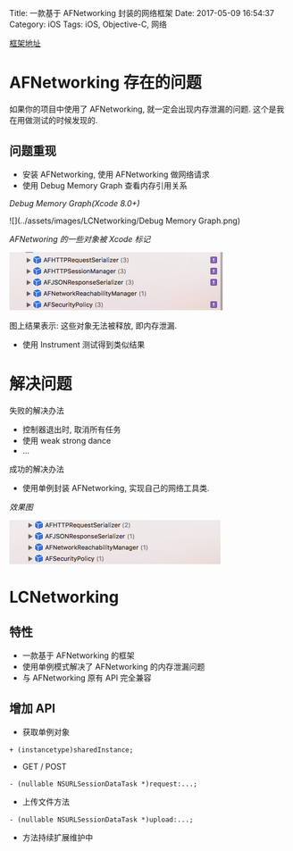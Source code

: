 Title: 一款基于 AFNetworking 封装的网络框架
Date: 2017-05-09 16:54:37
Category: iOS
Tags: iOS, Objective-C, 网络

[框架地址](https://github.com/Little-Captain/LCNetworking)

AFNetworking 存在的问题
=====================

如果你的项目中使用了 AFNetworking, 就一定会出现内存泄漏的问题. 这个是我在用做测试的时候发现的.

## 问题重现

* 安装 AFNetworking, 使用 AFNetworking 做网络请求
* 使用 Debug Memory Graph 查看内存引用关系

*Debug Memory Graph(Xcode 8.0+)*

![](../assets/images/LCNetworking/Debug Memory Graph.png)

*AFNetworing 的一些对象被 Xcode 标记*

![](../assets/images/LCNetworking/AFN的内存泄漏.png)

图上结果表示: 这些对象无法被释放, 即内存泄漏.

* 使用 Instrument 测试得到类似结果

解决问题
=======

失败的解决办法

* 控制器退出时, 取消所有任务
* 使用 weak strong dance
* ...

成功的解决办法

* 使用单例封装 AFNetworking, 实现自己的网络工具类.

*效果图*

![](../assets/images/LCNetworking/内存泄漏解决.png)

LCNetworking
============

## 特性

* 一款基于 AFNetworking 的框架
* 使用单例模式解决了 AFNetworking 的内存泄漏问题
* 与 AFNetworking 原有 API 完全兼容

## 增加 API

* 获取单例对象

```objc
+ (instancetype)sharedInstance;
```

* GET / POST

```objc
- (nullable NSURLSessionDataTask *)request:...;
```

* 上传文件方法

```objc
- (nullable NSURLSessionDataTask *)upload:...;
```

* 方法持续扩展维护中

